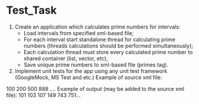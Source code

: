 # Test_Task

1. Create an application which calculates prime numbers for intervals:
    - Load intervals from specified xml-based file;
    - For each interval start standalone thread for calculating prime numbers (threads calculations should be performed simultaneously);
    - Each calculation thread must store every calculated prime number to shared container (list, vector, etc);
    - Save unique prime numbers to xml-based file (primes tag).
2. Implement unit tests for the app using any unit test framework (GoogleMock, MS Test and etc.)
Example of source xml file:
<root>
 <intervals>
   <interval>
     <low> 100 </low>
     <high> 200</high>
   </interval>
   <interval>
      <low> 500</low>
      <high> 888</high>
    </interval>
	....
  </intervals>
</root>
Example of output (may be added to the source xml file):
<root>
 <primes> 101 103 107 149 743  751… </primes>
</root>

